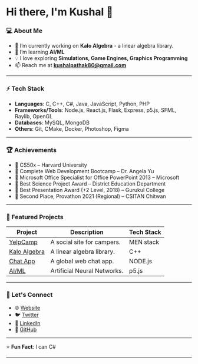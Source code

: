 # Hi there, I'm Kushal 👋

### 💻 About Me

- 🔭 I’m currently working on **Kalo Algebra** - a linear algebra library.
- 🌱 I’m learning **AI/ML**
- 💡 I love exploring **Simulations, Game Engines, Graphics Programming**
- 📫 Reach me at **kushalpathak80@gmail.com**

---

### ⚡ Tech Stack

- **Languages**: C, C++, C#, Java, JavaScript, Python, PHP
- **Frameworks/Tools**: Node.js, React.js, Flask, Express, p5.js, SFML, Raylib, OpenGL
- **Databases**: MySQL, MongoDB
- **Others**: Git, CMake, Docker, Photoshop, Figma

---

### 🏆 Achievements

- 📜 CS50x – Harvard University
- 📜 Complete Web Development Bootcamp – Dr. Angela Yu
- 📜 Microsoft Office Specialist for Office PowerPoint 2013 – Microsoft
- 🥇 Best Science Project Award – District Education Department
- 🥇 Best Presentation Award (+2 Level, 2018) – Gurukul College
- 🥇 Second Place, Provathon 2021 (Regional) – CSITAN Chitwan

---

### 🚀 Featured Projects

| Project                                                       | Description                | Tech Stack |
| ------------------------------------------------------------- | -------------------------- | ---------- |
| [YelpCamp](https://github.com/Kushal-Pathak/yelpcamp)         | A social site for campers. | MEN stack  |
| [Kalo Algebra](https://github.com/Kushal-Pathak/Kalo-Algebra) | A linear algebra library.  | C++        |
| [Chat App](https://github.com/Kushal-Pathak/Chat-App) | A global web chat app.  | NODE.js        |
| [AI/ML](https://github.com/Kushal-Pathak/Neural-Networks) | Artificial Neural Networks.  | p5.js        |

---

### 🌟 Let's Connect

- 🌐 [Website](kushalpathak.com.np)
- 🐦 [Twitter](https://x.com/KushalPathak7)
- 💼 [LinkedIn](https://www.linkedin.com/in/kushal-pathak-9501121a4)
- 📂 [GitHub](https://github.com/Kushal-Pathak)

---

⭐ **Fun Fact**: I can C#

---
